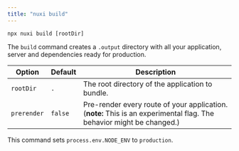 ```yaml
---
title: "nuxi build"
---
```


```{bash}
npx nuxi build [rootDir]
```

The `build` command creates a `.output` directory with all your application, server and dependencies ready for production.

Option        | Default          | Description
-------------------------|-----------------|------------------
`rootDir` | `.` | The root directory of the application to bundle.
`prerender` | `false` | Pre-render every route of your application. (**note:** This is an experimental flag. The behavior might be changed.)

This command sets `process.env.NODE_ENV` to `production`.
